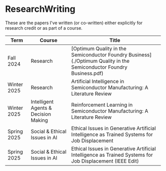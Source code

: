 # ResearchWriting
These are the papers I've written (or co-written) either explicitly for research credit or as part of a course.

| Term        | Course                               | Title                                                                                                    |
|-------------|--------------------------------------|----------------------------------------------------------------------------------------------------------|
| Fall 2024   | Research                             | [Optimum Quality in the Semiconductor Foundry Business](./Optimum Quality in the Semiconductor Foundry Business.pdf)                                                    |
| Winter 2025 | Research                             | Artificial Intelligence in Semiconductor Manufacturing: A Literature Review                              |
| Winter 2025 | Intelligent Agents & Decision Making | Reinforcement Learning in Semiconductor Manufacturing: A Literature Review                               |
| Spring 2025 | Social & Ethical Issues in AI        | Ethical Issues in Generative Artificial Intelligence as Trained Systems for Job Displacement             |
| Spring 2025 | Social & Ethical Issues in AI        | Ethical Issues in Generative Artificial Intelligence as Trained Systems for Job Displacement (IEEE Edit) |
